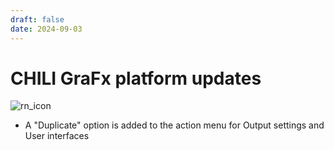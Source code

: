 ```yaml
---
draft: false
date: 2024-09-03
---
```


# CHILI GraFx platform updates

![rn_icon](/assets/icon-CHILI-GraFx.svg)

- A "Duplicate" option is added to the action menu for Output settings and User interfaces

